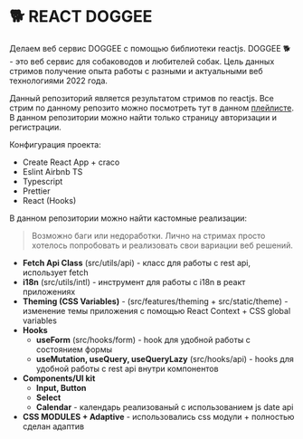 # 🐕 REACT DOGGEE

Делаем веб сервис DOGGEE с помощью библиотеки reactjs. DOGGEE 🐕 - это веб сервис для собаководов и любителей собак. Цель данных стримов получение опыта работы с разными и актуальными веб технологиями 2022 года.

Данный репозиторий является результатом стримов по reactjs. Все стрим по данному репозито можно посмотреть тут в данном [плейлисте](https://youtube.com/playlist?list=PL_trBE0sVQmd3SjxZJcsvPPeIqPnyyh6w). В данном репозитории можно найти только страницу авторизации и регистрации.

Конфигурация проекта:

- Create React App + craco
- Eslint Airbnb TS
- Typescript
- Prettier
- React (Hooks)

В данном репозитории можно найти кастомные реализации:

> Возможно баги или недоработки. Лично на стримах просто хотелось попробовать и реализовать свои вариации веб решений.

- **Fetch Api Class** (src/utils/api) - класс для работы с rest api, использует fetch
- **i18n** (src/utils/intl) - инструмент для работы с i18n в реакт приложениях
- **Theming (CSS Variables)** - (src/features/theming + src/static/theme) - изменение темы приложения с помощью React Context + CSS global variables
- **Hooks**
  - **useForm** (src/hooks/form) - hook для удобной работы с состоянием формы
  - **useMutation, useQuery, useQueryLazy** (src/hooks/api) - hooks для удобной работы с rest api внутри компонентов
- **Components/UI kit**
  - **Input, Button**
  - **Select**
  - **Calendar** - календарь реализованый с использованием js date api
- **CSS MODULES + Adaptive** - использовались css модули + полностью сделан адаптив
